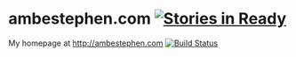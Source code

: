 # ambestephen.com [![Stories in Ready](https://badge.waffle.io/anbestephen/ambestephen.com.svg?label=ready&title=Ready)](http://waffle.io/anbestephen/ambestephen.com)

My homepage at http://ambestephen.com      [![Build Status](https://travis-ci.org/anbestephen/ambestephen.com.svg)](https://travis-ci.org/anbestephen/ambestephen.com)
